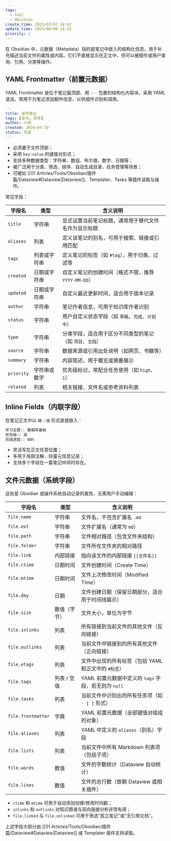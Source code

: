 ```yaml
---
tags:
  - Tool
  - Obsidian
create_time: 2025/02/07 18:42
update_time: 2025/08/08 18:32
priority: 1
---
```


在 Obsidian 中，元数据（Metadata）指的是笔记中嵌入的结构化信息，用于补充描述当前文件的属性或内容。它们不直接显示在正文中，但可以被插件或用户查询、引用、分类等操作。

## YAML Frontmatter（前置元数据）

YAML Frontmatter 是位于笔记最顶部、用 `---` 包裹的结构化内容块，采用 YAML 语法，常用于为笔记添加额外信息，以供插件识别和调用。

```yaml
---
title: 读书笔记
tags: [读书, 思考]
author: 小明
created: 2024-04-10
status: 完成
---
```

- 必须置于文件顶部；
- 采用 `key:value` 的键值对形式；
- 支持多种数据类型：字符串、数组、布尔值、数字、日期等；
- 被广泛用于分类、筛选、排序、自动生成目录、任务管理等场景；
- 可被如 [[01.Articles/Tools/Obsidian/插件篇/Dataview#Dataview|Dataview]]、Templater、Tasks 等插件读取与操作。

常见字段：

| 字段名        | 类型     | 含义说明                             |
| ---------- | ------ | -------------------------------- |
| `title`    | 字符串    | 显式设置当前笔记标题，通常用于替代文件名作为显示标题       |
| `aliases`  | 列表     | 定义该笔记的别名，可用于搜索、链接或引用匹配           |
| `tags`     | 列表或字符串 | 定义笔记的标签（如 `#tag`），用于归类、过滤等       |
| `created`  | 日期或字符串 | 自定义笔记的创建时间（格式不限，推荐 `YYYY-MM-DD`）|
| `updated`  | 日期或字符串 | 自定义最近更新时间，适合用于版本记录               |
| `author`   | 字符串    | 笔记作者信息，可用于知识库作者识别                |
| `status`   | 字符串    | 用户自定义状态字段（如 `草稿`、`完成`、`计划中`）|
| `type`     | 字符串    | 分类字段，适合用于区分不同类型的笔记（如 `项目`、`文档`）|
| `source`   | 字符串    | 数据来源或引用出处说明（如网页、书籍等）|
| `summary`  | 字符串    | 内容简述，用于概览或摘要展示                   |
| `priority` | 字符串或数字 | 优先级标记，常配合任务使用（如 `high`、`1`）|
| `related`  | 列表     | 相关链接、文件名或参考资料列表                  |

## Inline Fields（内联字段）

在笔记正文中以 `键::值` 形式直接嵌入：

```markdown
学习主题:: 数据库基础  
优先级:: 高  
完成进度:: 80%
```

- 灵活写在正文任意位置；
- 多用于局部注解、轻量元信息记录；
- 支持多个字段在一篇笔记中同时存在。

## 文件元数据（系统字段）

这些是 Obsidian 或操作系统自动记录的属性，无需用户手动编辑：

| 字段名                | 类型      | 含义说明                                 |
| ------------------ | ------- | ------------------------------------ |
| `file.name`        | 字符串     | 文件名，不包含扩展名 `.md`                     |
| `file.ext`         | 字符串     | 文件扩展名（通常为 `md`）|
| `file.path`        | 字符串     | 文件相对路径（包含文件夹结构）|
| `file.folder`      | 字符串     | 文件所在文件夹的相对路径                         |
| `file.link`        | 内部链接    | 指向该文件的内部链接 `[[文件名]]`                 |
| `file.ctime`       | 日期时间    | 文件创建时间（Create Time）|
| `file.mtime`       | 日期时间    | 文件上次修改时间（Modified Time）|
| `file.day`         | 日期      | 文件创建日期（保留日期部分，适合用于时间线展示）|
| `file.size`        | 数值（字节）| 文件大小，单位为字节                           |
| `file.inlinks`     | 列表      | 所有链接到当前文件的其他文件（反向链接）|
| `file.outlinks`    | 列表      | 当前文件中链接到的所有其他文件（正向链接）|
| `file.etags`       | 列表      | 文件中出现的所有标签（包括 YAML 和正文中的 `#标签`）|
| `file.tags`        | 列表 / 空值 | YAML 前置元数据中定义的 `tags` 字段，若无则为 `null` |
| `file.tasks`       | 列表      | 当前文件中识别出的所有任务项（如 `- [ ]` 形式）|
| `file.frontmatter` | 字典      | YAML 前置元数据（全部键值对组成的对象）|
| `file.aliases`     | 列表      | YAML 中定义的 `aliases`（别名）字段            |
| `file.lists`       | 列表      | 当前文件中所有 Markdown 列表项（包括子项）|
| `file.words`       | 数值      | 文件的字数统计（Dataview 自动统计）|
| `file.lines`       | 数值      | 文件的总行数（依赖 Dataview 或相关插件）|

- `ctime` 和 `mtime` 可用于自动添加创建/修改时间戳；
- `inlinks` 和 `outlinks` 对知识图谱与双向链接分析非常有用；
- `file.linked` 与 `file.unlinked` 可用于筛选"孤立笔记"或"无引用文档"。

上述字段大部分由 [[01.Articles/Tools/Obsidian/插件篇/Dataview#Dataview|Dataview]] 或 Templater 插件支持读取。
